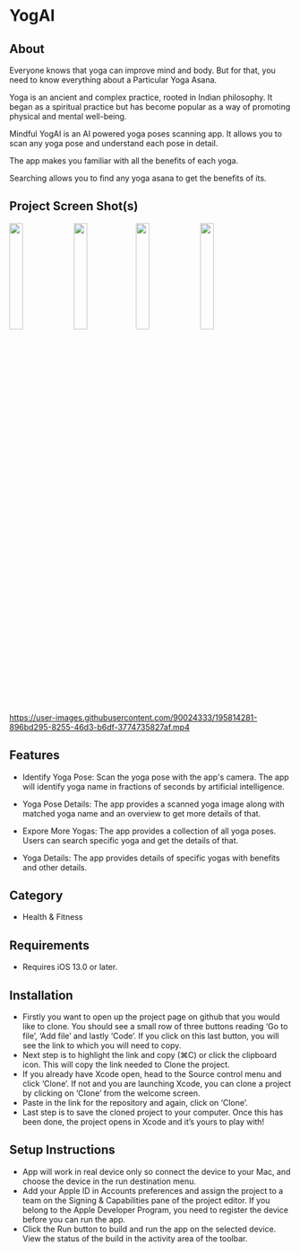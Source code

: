 # YogAI

## About

Everyone knows that yoga can improve mind and body. But for that, you need to know everything about a Particular Yoga Asana.

Yoga is an ancient and complex practice, rooted in Indian philosophy. It began as a spiritual practice but has become popular as a way of promoting physical and mental well-being. 

Mindful YogAI is an AI powered yoga poses scanning app. It allows you to scan any yoga pose and understand each pose in detail.

The app makes you familiar with all the benefits of each yoga. 

Searching allows you to find any yoga asana to get the benefits of its.


## Project Screen Shot(s)
<img src="https://user-images.githubusercontent.com/90024333/195810063-6eef5fdd-18a3-4201-8d2d-377f3bb8af07.PNG" height="22%" width="22%"> <img src ="https://user-images.githubusercontent.com/90024333/195810088-d2ea1ace-5986-4150-be4a-2287d1fbe7f8.PNG" height="22%" width="22%"><img src ="https://user-images.githubusercontent.com/90024333/195814869-8f349328-14db-45ee-90dc-1b00b7463e6f.PNG" height="22%" width="22%"> <img src ="https://user-images.githubusercontent.com/90024333/195815030-a7276e0f-2c80-4aa5-a376-5973da584cb1.PNG" height="22%" width="22%">

https://user-images.githubusercontent.com/90024333/195814281-896bd295-8255-46d3-b6df-3774735827af.mp4


## Features

- Identify Yoga Pose: Scan the yoga pose with the app's camera. The app will identify yoga name in fractions of seconds by artificial intelligence.

- Yoga Pose Details: The app provides a scanned yoga image along with matched yoga name and an overview to get more details of that.

- Expore More Yogas: The app provides a collection of all yoga poses. Users can search specific yoga and get the details of that.

- Yoga Details: The app provides details of specific yogas with benefits and other details.


## Category
- Health & Fitness

## Requirements
- Requires iOS 13.0 or later.

## Installation

- Firstly you want to open up the project page on github that you would like to clone. You should see a small row of three buttons reading ‘Go to file’, ‘Add file’ and lastly ‘Code’. If you click on this last button, you will see the link to which you will need to copy.
- Next step is to highlight the link and copy (⌘C) or click the clipboard icon. This will copy the link needed to Clone the project.
- If you already have Xcode open, head to the Source control menu and click ‘Clone’. If not and you are launching Xcode, you can clone a project by clicking on ‘Clone’ from the welcome screen.
- Paste in the link for the repository and again, click on ‘Clone’.
- Last step is to save the cloned project to your computer. Once this has been done, the project opens in Xcode and it’s yours to play with!

## Setup Instructions

- App will work in real device only so connect the device to your Mac, and choose the device in the run destination menu.
-  Add your Apple ID in Accounts preferences and assign the project to a team on the Signing & Capabilities pane of the project editor. If you belong to the Apple Developer Program, you need to register the device before you can run the app.
- Click the Run button to build and run the app on the selected device. View the status of the build in the activity area of the toolbar.
